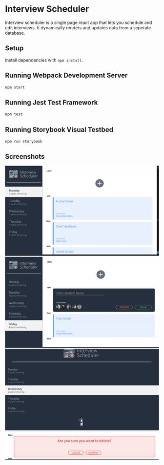 # Interview Scheduler

Interview scheduler is a single page react app that lets you schedule and edit interviews. It dynamically renders and updates data from a seperate database.

## Setup

Install dependencies with `npm install`.

## Running Webpack Development Server

```sh
npm start
```

## Running Jest Test Framework

```sh
npm test
```

## Running Storybook Visual Testbed

```sh
npm run storybook
```
## Screenshots
!["Main interview scheduler page"](https://github.com/Kaplane926/lighthouse-labs-scheduler/blob/master/docs/Interview-Scheduler-Main.png?raw=true)
!["Book an appointment](https://github.com/Kaplane926/lighthouse-labs-scheduler/blob/master/docs/Schedule-Interview.png?raw=true)
!["Cancel an appointment (mobile)"](https://github.com/Kaplane926/lighthouse-labs-scheduler/blob/master/docs/Cancel-Interview-Moblie.png?raw=true)